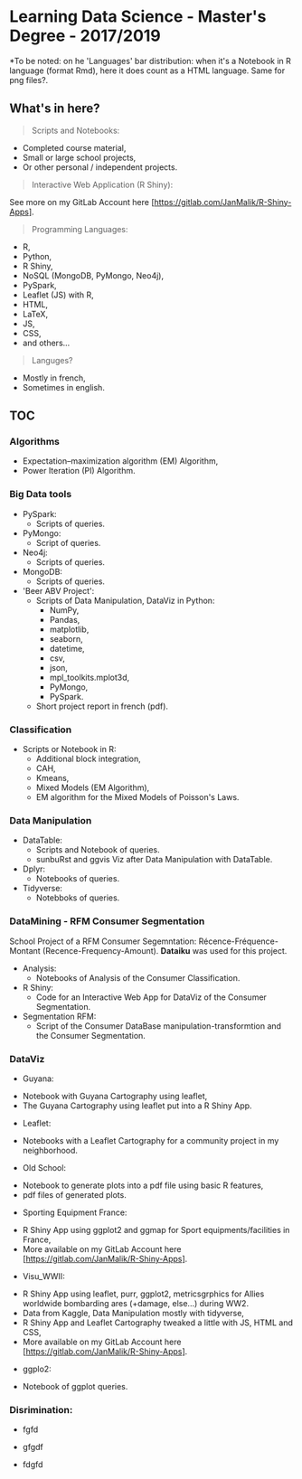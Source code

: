 # Learning Data Science - Master's Degree - 2017/2019

*To be noted: on he 'Languages' bar distribution: when it's a Notebook in R language (format Rmd), here it does count as a HTML language. Same for png files?.

## What's in here?

> Scripts and Notebooks:

  * Completed course material,
  * Small or large school projects,
  * Or other personal / independent projects.
 
> Interactive Web Application (R Shiny):

See more on my GitLab Account here [https://gitlab.com/JanMalik/R-Shiny-Apps].

> Programming Languages:

  * R,
  * Python,
  * R Shiny,
  * NoSQL (MongoDB, PyMongo, Neo4j),
  * PySpark,
  * Leaflet (JS) with R,
  * HTML,
  * LaTeX,
  * JS,
  * CSS,
  * and others...

> Languges?

  * Mostly in french,
  * Sometimes in english.
 
## TOC
 
### Algorithms

  * Expectation–maximization algorithm (EM) Algorithm,
  * Power Iteration (PI) Algorithm.
  
### Big Data tools

  * PySpark:
    + Scripts of queries.
  * PyMongo:
    + Script of queries.
  * Neo4j:
    + Scripts of queries.
  * MongoDB:
    + Scripts of queries.
  * 'Beer ABV Project':
    + Scripts of Data Manipulation, DataViz in Python:
      + NumPy,
      + Pandas,
      + matplotlib,
      + seaborn,
      + datetime,
      + csv,
      + json,
      + mpl_toolkits.mplot3d,
      + PyMongo,
      + PySpark.
    + Short project report in french (pdf).
    
### Classification

  * Scripts or Notebook in R:
    + Additional block integration,
    + CAH,
    + Kmeans,
    + Mixed Models (EM Algorithm),
    + EM algorithm for the Mixed Models of Poisson's Laws.
 
### Data Manipulation

  * DataTable:
    + Scripts and Notebook of queries.
    + sunbuRst and ggvis Viz after Data Manipulation with DataTable.
  * Dplyr:
    + Notebooks of queries.
  * Tidyverse:
    + Notebboks of queries.

### DataMining - RFM Consumer Segmentation

School Project of a RFM Consumer Segemntation: Récence-Fréquence-Montant (Recence-Frequency-Amount). **Dataiku** was used for this project.

  * Analysis:
    + Notebooks of Analysis of the Consumer Classification.
  * R Shiny:
    + Code for an Interactive Web App for DataViz of the Consumer Segmentation.
  * Segmentation RFM:
    + Script of the Consumer DataBase manipulation-transformtion and the Consumer Segmentation.

### DataViz

  * Guyana:
   + Notebook with Guyana Cartography using leaflet,
   + The Guyana Cartography using leaflet put into a R Shiny App.
  * Leaflet:
   + Notebooks with a Leaflet Cartography for a community project in my neighborhood.
  * Old School:
   + Notebook to generate plots into a pdf file using basic R features,
   + pdf files of generated plots.
  * Sporting Equipment France:
   + R Shiny App using ggplot2 and ggmap for Sport equipments/facilities in France,
   + More available on my GitLab Account here [https://gitlab.com/JanMalik/R-Shiny-Apps].
  * Visu_WWII:
   + R Shiny App using leaflet, purr, ggplot2, metricsgrphics for Allies worldwide bombarding ares (+damage, else...) during WW2.
   + Data from Kaggle, Data Manipulation mostly with tidyverse,
   + R Shiny App and Leaflet Cartography tweaked a little with JS, HTML and CSS,
   + More available on my GitLab Account here [https://gitlab.com/JanMalik/R-Shiny-Apps].
  * ggplo2:
   + Notebook of ggplot queries.

### Disrimination:

 * fgfd
  + gfgdf
 * fdgfd

###
###
###

  
